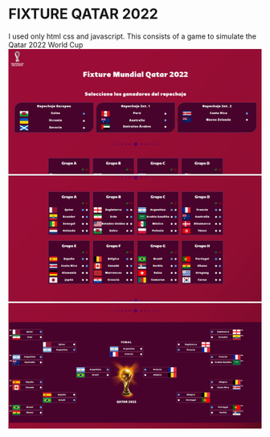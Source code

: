 # FIXTURE QATAR 2022
I used only html css and javascript.
This consists of a game to simulate the Qatar 2022 World Cup
![](files/foto1.jpg)
![](files/foto2.jpg)
![](files/foto3.jpg)
